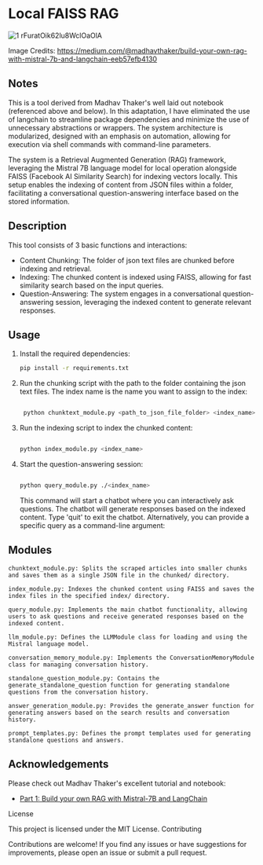 
# Local FAISS RAG


![1 rFuratOik62lu8WclOaOlA](https://github.com/mrdavtan/Local_FAISS_RAG/assets/21132073/f1f66ea3-f18b-4625-98aa-2b182b9b2fd8)

Image Credits: https://medium.com/@madhavthaker/build-your-own-rag-with-mistral-7b-and-langchain-eeb57efb4130

## Notes

This is a tool derived from Madhav Thaker's well laid out notebook (referenced above and below). In this adaptation, I have eliminated the use of langchain to streamline package dependencies and minimize the use of unnecessary abstractions or wrappers. The system architecture is modularized, designed with an emphasis on automation, allowing for execution via shell commands with command-line parameters.

The system is a Retrieval Augmented Generation (RAG) framework, leveraging the Mistral 7B language model for local operation alongside FAISS (Facebook AI Similarity Search) for indexing vectors locally. This setup enables the indexing of content from JSON files within a folder, facilitating a conversational question-answering interface based on the stored information.

## Description

This tool consists of 3 basic functions and interactions:
- Content Chunking: The folder of json text files are chunked before indexing and retrieval.
- Indexing: The chunked content is indexed using FAISS, allowing for fast similarity search based on the input queries.
- Question-Answering: The system engages in a conversational question-answering session, leveraging the indexed content to generate relevant responses.

## Usage

1. Install the required dependencies:
   ```bash
   pip install -r requirements.txt

   ```

2. Run the chunking script with the path to the folder containing the json text files. The index name is the name you want to assign to the index:

   ```bash

    python chunktext_module.py <path_to_json_file_folder> <index_name>

   ```

3. Run the indexing script to index the chunked content:

   ```bash

   python index_module.py <index_name>

   ```
4. Start the question-answering session:

    ```bash

    python query_module.py ./<index_name>

    ```

   This command will start a chatbot where you can interactively ask questions. The chatbot will generate responses based on the indexed content. Type 'quit' to exit the chatbot. Alternatively, you can provide a specific query as a command-line argument:

## Modules

    chunktext_module.py: Splits the scraped articles into smaller chunks and saves them as a single JSON file in the chunked/ directory.

    index_module.py: Indexes the chunked content using FAISS and saves the index files in the specified index/ directory.

    query_module.py: Implements the main chatbot functionality, allowing users to ask questions and receive generated responses based on the indexed content.

    llm_module.py: Defines the LLMModule class for loading and using the Mistral language model.

    conversation_memory_module.py: Implements the ConversationMemoryModule class for managing conversation history.

    standalone_question_module.py: Contains the generate_standalone_question function for generating standalone questions from the conversation history.

    answer_generation_module.py: Provides the generate_answer function for generating answers based on the search results and conversation history.

    prompt_templates.py: Defines the prompt templates used for generating standalone questions and answers.

## Acknowledgements

Please check out Madhav Thaker's excellent tutorial and notebook:
- [Part 1: Build your own RAG with Mistral-7B and LangChain](https://medium.com/@madhavthaker/build-your-own-rag-with-mistral-7b-and-langchain-eeb57efb4130)

License

This project is licensed under the MIT License.
Contributing

Contributions are welcome! If you find any issues or have suggestions for improvements, please open an issue or submit a pull request.
